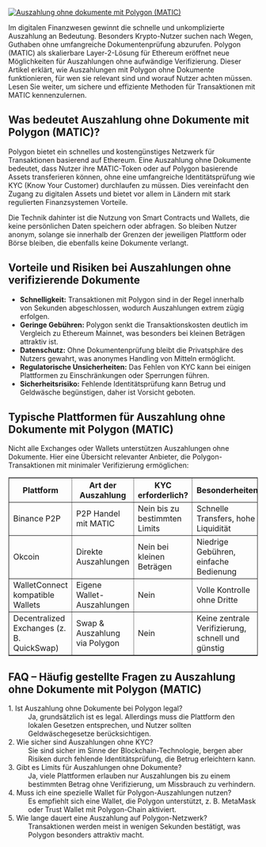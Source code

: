 [![Auszahlung ohne dokumente mit Polygon (MATIC)](https://123-caf.pages.dev/gitsignup.png)](https://vrmoo.ru/Bt82HjjY)

<div>   <p>Im digitalen Finanzwesen gewinnt die schnelle und unkomplizierte Auszahlung an Bedeutung. Besonders Krypto-Nutzer suchen nach Wegen, Guthaben ohne umfangreiche Dokumentenprüfung abzurufen. Polygon (MATIC) als skalierbare Layer-2-Lösung für Ethereum eröffnet neue Möglichkeiten für Auszahlungen ohne aufwändige Verifizierung. Dieser Artikel erklärt, wie Auszahlungen mit Polygon ohne Dokumente funktionieren, für wen sie relevant sind und worauf Nutzer achten müssen. Lesen Sie weiter, um sichere und effiziente Methoden für Transaktionen mit MATIC kennenzulernen.</p>    <h2>Was bedeutet Auszahlung ohne Dokumente mit Polygon (MATIC)?</h2>   <p>Polygon bietet ein schnelles und kostengünstiges Netzwerk für Transaktionen basierend auf Ethereum. Eine Auszahlung ohne Dokumente bedeutet, dass Nutzer ihre MATIC-Token oder auf Polygon basierende Assets transferieren können, ohne eine umfangreiche Identitätsprüfung wie KYC (Know Your Customer) durchlaufen zu müssen. Dies vereinfacht den Zugang zu digitalen Assets und bietet vor allem in Ländern mit stark regulierten Finanzsystemen Vorteile.</p>   <p>Die Technik dahinter ist die Nutzung von Smart Contracts und Wallets, die keine persönlichen Daten speichern oder abfragen. So bleiben Nutzer anonym, solange sie innerhalb der Grenzen der jeweiligen Plattform oder Börse bleiben, die ebenfalls keine Dokumente verlangt.</p>    <h2>Vorteile und Risiken bei Auszahlungen ohne verifizierende Dokumente</h2>   <ul>     <li><strong>Schnelligkeit:</strong> Transaktionen mit Polygon sind in der Regel innerhalb von Sekunden abgeschlossen, wodurch Auszahlungen extrem zügig erfolgen.</li>     <li><strong>Geringe Gebühren:</strong> Polygon senkt die Transaktionskosten deutlich im Vergleich zu Ethereum Mainnet, was besonders bei kleinen Beträgen attraktiv ist.</li>     <li><strong>Datenschutz:</strong> Ohne Dokumentenprüfung bleibt die Privatsphäre des Nutzers gewahrt, was anonymes Handling von Mitteln ermöglicht.</li>     <li><strong>Regulatorische Unsicherheiten:</strong> Das Fehlen von KYC kann bei einigen Plattformen zu Einschränkungen oder Sperrungen führen.</li>     <li><strong>Sicherheitsrisiko:</strong> Fehlende Identitätsprüfung kann Betrug und Geldwäsche begünstigen, daher ist Vorsicht geboten.</li>   </ul>    <h2>Typische Plattformen für Auszahlung ohne Dokumente mit Polygon (MATIC)</h2>   <p>Nicht alle Exchanges oder Wallets unterstützen Auszahlungen ohne Dokumente. Hier eine Übersicht relevanter Anbieter, die Polygon-Transaktionen mit minimaler Verifizierung ermöglichen:</p>   <table border="1" cellpadding="5" cellspacing="0">     <thead>       <tr>         <th>Plattform</th>         <th>Art der Auszahlung</th>         <th>KYC erforderlich?</th>         <th>Besonderheiten</th>       </tr>     </thead>     <tbody>       <tr>         <td>Binance P2P</td>         <td>P2P Handel mit MATIC</td>         <td>Nein bis zu bestimmten Limits</td>         <td>Schnelle Transfers, hohe Liquidität</td>       </tr>       <tr>         <td>Okcoin</td>         <td>Direkte Auszahlungen</td>         <td>Nein bei kleinen Beträgen</td>         <td>Niedrige Gebühren, einfache Bedienung</td>       </tr>       <tr>         <td>WalletConnect kompatible Wallets</td>         <td>Eigene Wallet-Auszahlungen</td>         <td>Nein</td>         <td>Volle Kontrolle ohne Dritte</td>       </tr>       <tr>         <td>Decentralized Exchanges (z. B. QuickSwap)</td>         <td>Swap & Auszahlung via Polygon</td>         <td>Nein</td>         <td>Keine zentrale Verifizierung, schnell und günstig</td>       </tr>     </tbody>   </table>    <h2>FAQ – Häufig gestellte Fragen zu Auszahlung ohne Dokumente mit Polygon (MATIC)</h2>   <dl>     <dt>1. Ist Auszahlung ohne Dokumente bei Polygon legal?</dt>     <dd>Ja, grundsätzlich ist es legal. Allerdings muss die Plattform den lokalen Gesetzen entsprechen, und Nutzer sollten Geldwäschegesetze berücksichtigen.</dd>      <dt>2. Wie sicher sind Auszahlungen ohne KYC?</dt>     <dd>Sie sind sicher im Sinne der Blockchain-Technologie, bergen aber Risiken durch fehlende Identitätsprüfung, die Betrug erleichtern kann.</dd>      <dt>3. Gibt es Limits für Auszahlungen ohne Dokumente?</dt>     <dd>Ja, viele Plattformen erlauben nur Auszahlungen bis zu einem bestimmten Betrag ohne Verifizierung, um Missbrauch zu verhindern.</dd>      <dt>4. Muss ich eine spezielle Wallet für Polygon-Auszahlungen nutzen?</dt>     <dd>Es empfiehlt sich eine Wallet, die Polygon unterstützt, z. B. MetaMask oder Trust Wallet mit Polygon-Chain aktiviert.</dd>      <dt>5. Wie lange dauert eine Auszahlung auf Polygon-Netzwerk?</dt>     <dd>Transaktionen werden meist in wenigen Sekunden bestätigt, was Polygon besonders attraktiv macht.</dd>   </dl> </div>